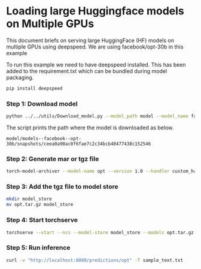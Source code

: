 # Loading large Huggingface models on Multiple GPUs

This document briefs on serving large HuggingFace (HF) models on multiple GPUs using deepspeed. We are using facebook/opt-30b in this example

To run this example we need to have deepspeed installed. This has been added to the requirement.txt which can be bundled during model packaging.


```bash
pip install deepspeed

```

### Step 1: Download model

```bash
python ../../utils/Download_model.py --model_path model --model_name facebook/opt-30b --revision main
```

The script prints the path where the model is downloaded as below.

`model/models--facebook--opt-30b/snapshots/ceea0a90ac0f6fae7c2c34bcb40477438c152546`

### Step 2: Generate mar or tgz file

```bash
torch-model-archiver --model-name opt --version 1.0 --handler custom_handler.py --extra-files ds-config.json -r requirements.txt --config-file model-config.yaml --archive-format tgz
```

### Step 3: Add the tgz file to model store

```bash
mkdir model_store
mv opt.tar.gz model_store
```

### Step 4: Start torchserve

```bash
torchserve --start --ncs --model-store model_store --models opt.tar.gz
```

### Step 5: Run inference

```bash
curl -v "http://localhost:8080/predictions/opt" -T sample_text.txt
```
